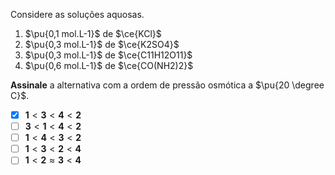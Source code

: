 Considere as soluções aquosas.

1. $\pu{0,1 mol.L-1}$ de $\ce{KCl}$
2. $\pu{0,3 mol.L-1}$ de $\ce{K2SO4}$
3. $\pu{0,3 mol.L-1}$ de $\ce{C11H12O11}$
4. $\pu{0,6 mol.L-1}$ de $\ce{CO(NH2)2}$

**Assinale** a alternativa com a ordem de pressão osmótica a $\pu{20 \degree C}$.

- [x] $\mathbf{1} < \mathbf{3} < \mathbf{4} < \mathbf{2}$
- [ ] $\mathbf{3} < \mathbf{1} < \mathbf{4} < \mathbf{2}$
- [ ] $\mathbf{1} < \mathbf{4} < \mathbf{3} < \mathbf{2}$
- [ ] $\mathbf{1} < \mathbf{3} < \mathbf{2} < \mathbf{4}$
- [ ] $\mathbf{1} < \mathbf{2} \approx \mathbf{3} < \mathbf{4}$
